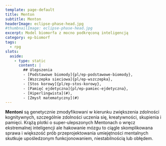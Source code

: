 ```yaml
---
template: page-default
title: Menton
subtitle: Menton
headerImage: eclipse-phase-head.jpg
#thumbnailImage: eclipse-phase-head.jpg
excerpt: Model biomorfa z mocno podkręconą inteligencją
category: ep-biomorf
tags:
  - rpg
slots:
  aside:
    - type: static
      content: |
        ## Ulepszenia
        - [Podstawowe biomody]{pl/ep-podstawowe-biomody}, 
        - [Wszczepka sieciowa]{pl/ep-wszczepka}, 
        - [Stos korowy]{pl/ep-stos-korowy}, 
        - [Pamięć ejdetyczna]{pl/ep-pamiec-ejdetyczna}, 
        - [Hiperlingwista](#), 
        - [Zmysł matematyczny](#)
---
```

**Mentoni** są genetycznie zmodyfikowani w kierunku zwiększenia zdolności kognitywnych, szczególnie zdolności uczenia się, kreatywności, skupienia i pamięci. Krążą plotki o super-ulepszonych Mentonach o wręcz ekstremalnej inteligencji ale hakowanie mózgu to ciągle skomplikowana sprawa i większość prób przeprojektowania umiejętności mentalnych skutkuje upośledzonym funkcjonowaniem, niestabilnością lub obłędem.